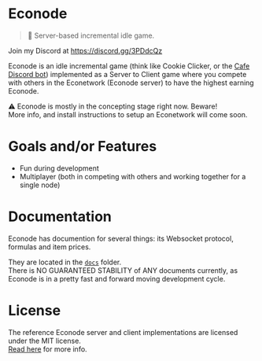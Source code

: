 # Econode
> 💸 Server-based incremental idle game. 

Join my Discord at https://discord.gg/3PDdcQz  

Econode is an idle incremental game (think like Cookie Clicker,
or the [Cafe Discord bot](https://twitter.com/cafediscordbot?))
implemented as a Server to Client game where you compete with others in the Econetwork
(Econode server) to have the highest earning Econode.

⚠️ Econode is mostly in the concepting stage right now. Beware!  
More info, and install instructions to setup an Econetwork will come soon.

# Goals and/or Features
- Fun during development
- Multiplayer (both in competing with others and working together for a single node)

# Documentation
Econode has documention for several things: its Websocket protocol, formulas and item
prices.

They are located in the [`docs`](docs/) folder.  
There is NO GUARANTEED STABILITY of ANY documents currently,
as Econode is in a pretty fast and forward moving development cycle.

# License
The reference Econode server and client implementations are licensed under the MIT license.  
[Read here](LICENSE) for more info.

